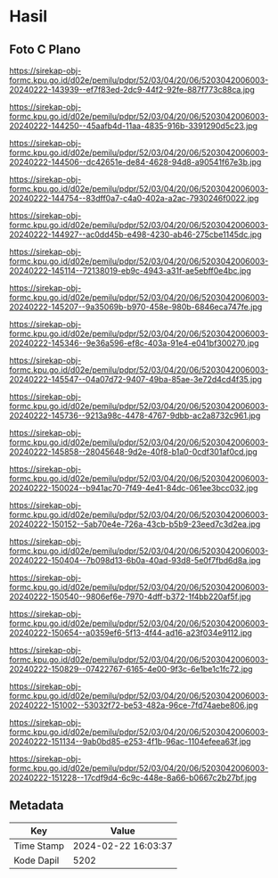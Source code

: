# Hasil

## Foto C Plano

https://sirekap-obj-formc.kpu.go.id/d02e/pemilu/pdpr/52/03/04/20/06/5203042006003-20240222-143939--ef7f83ed-2dc9-44f2-92fe-887f773c88ca.jpg

https://sirekap-obj-formc.kpu.go.id/d02e/pemilu/pdpr/52/03/04/20/06/5203042006003-20240222-144250--45aafb4d-11aa-4835-916b-3391290d5c23.jpg

https://sirekap-obj-formc.kpu.go.id/d02e/pemilu/pdpr/52/03/04/20/06/5203042006003-20240222-144506--dc42651e-de84-4628-94d8-a90541f67e3b.jpg

https://sirekap-obj-formc.kpu.go.id/d02e/pemilu/pdpr/52/03/04/20/06/5203042006003-20240222-144754--83dff0a7-c4a0-402a-a2ac-7930246f0022.jpg

https://sirekap-obj-formc.kpu.go.id/d02e/pemilu/pdpr/52/03/04/20/06/5203042006003-20240222-144927--ac0dd45b-e498-4230-ab46-275cbe1145dc.jpg

https://sirekap-obj-formc.kpu.go.id/d02e/pemilu/pdpr/52/03/04/20/06/5203042006003-20240222-145114--72138019-eb9c-4943-a31f-ae5ebff0e4bc.jpg

https://sirekap-obj-formc.kpu.go.id/d02e/pemilu/pdpr/52/03/04/20/06/5203042006003-20240222-145207--9a35069b-b970-458e-980b-6846eca747fe.jpg

https://sirekap-obj-formc.kpu.go.id/d02e/pemilu/pdpr/52/03/04/20/06/5203042006003-20240222-145346--9e36a596-ef8c-403a-91e4-e041bf300270.jpg

https://sirekap-obj-formc.kpu.go.id/d02e/pemilu/pdpr/52/03/04/20/06/5203042006003-20240222-145547--04a07d72-9407-49ba-85ae-3e72d4cd4f35.jpg

https://sirekap-obj-formc.kpu.go.id/d02e/pemilu/pdpr/52/03/04/20/06/5203042006003-20240222-145736--9213a98c-4478-4767-9dbb-ac2a8732c961.jpg

https://sirekap-obj-formc.kpu.go.id/d02e/pemilu/pdpr/52/03/04/20/06/5203042006003-20240222-145858--28045648-9d2e-40f8-b1a0-0cdf301af0cd.jpg

https://sirekap-obj-formc.kpu.go.id/d02e/pemilu/pdpr/52/03/04/20/06/5203042006003-20240222-150024--b941ac70-7f49-4e41-84dc-061ee3bcc032.jpg

https://sirekap-obj-formc.kpu.go.id/d02e/pemilu/pdpr/52/03/04/20/06/5203042006003-20240222-150152--5ab70e4e-726a-43cb-b5b9-23eed7c3d2ea.jpg

https://sirekap-obj-formc.kpu.go.id/d02e/pemilu/pdpr/52/03/04/20/06/5203042006003-20240222-150404--7b098d13-6b0a-40ad-93d8-5e0f7fbd6d8a.jpg

https://sirekap-obj-formc.kpu.go.id/d02e/pemilu/pdpr/52/03/04/20/06/5203042006003-20240222-150540--9806ef6e-7970-4dff-b372-1f4bb220af5f.jpg

https://sirekap-obj-formc.kpu.go.id/d02e/pemilu/pdpr/52/03/04/20/06/5203042006003-20240222-150654--a0359ef6-5f13-4f44-ad16-a23f034e9112.jpg

https://sirekap-obj-formc.kpu.go.id/d02e/pemilu/pdpr/52/03/04/20/06/5203042006003-20240222-150829--07422767-6165-4e00-9f3c-6e1be1c1fc72.jpg

https://sirekap-obj-formc.kpu.go.id/d02e/pemilu/pdpr/52/03/04/20/06/5203042006003-20240222-151002--53032f72-be53-482a-96ce-7fd74aebe806.jpg

https://sirekap-obj-formc.kpu.go.id/d02e/pemilu/pdpr/52/03/04/20/06/5203042006003-20240222-151134--9ab0bd85-e253-4f1b-96ac-1104efeea63f.jpg

https://sirekap-obj-formc.kpu.go.id/d02e/pemilu/pdpr/52/03/04/20/06/5203042006003-20240222-151228--17cdf9d4-6c9c-448e-8a66-b0667c2b27bf.jpg


## Metadata

| Key        | Value               |
| ---------- | ------------------- |
| Time Stamp | 2024-02-22 16:03:37 |
| Kode Dapil | 5202                |



